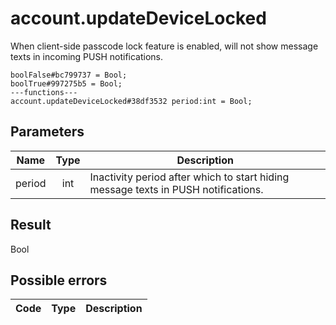 # account.updateDeviceLocked
When client-side passcode lock feature is enabled, will not show message texts in incoming PUSH notifications.

```
boolFalse#bc799737 = Bool;
boolTrue#997275b5 = Bool;
---functions---
account.updateDeviceLocked#38df3532 period:int = Bool;
```

## Parameters
| Name | Type | Description |
| ---- | :----: | ----------- |
| period | int | Inactivity period after which to start hiding message texts in PUSH notifications. |


## Result
Bool

## Possible errors
| Code | Type | Description |
| ---- | :----: | ----------- |

